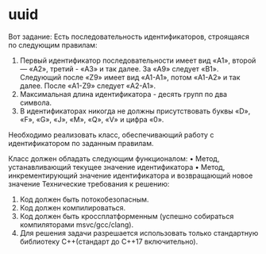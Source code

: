 # uuid
Вот задание:
Есть последовательность идентификаторов, строящаяся по следующим правилам:
1. Первый идентификатор последовательности имеет вид «A1», второй — «A2», третий - «A3» и так далее. 
   За «A9» следует «B1». Следующий после «Z9» имеет вид «A1-A1», потом «A1-A2» и так далее. После «A1-Z9» следует «A2-A1».
2. Максимальная длина идентификатора - десять групп по два символа.
3. В идентификаторах никогда не должны присутствовать буквы «D», «F», «G», «J», «M», «Q», «V» и цифра «0».

Необходимо реализовать класс, обеспечивающий работу с идентификатором по заданным правилам.

Класс должен обладать следующим функционалом:
• Метод, устанавливающий текущее значение идентификатора
• Метод, инкрементирующий значение идентификатора и возвращающий новое значение
Технические требования к решению:
1. Код должен быть потокобезопасным.
2. Код должен компилироваться.
3. Код должен быть кроссплатформенным (успешно собираться компиляторами msvc/gcc/clang).
4. Для решения задачи разрешается использовать только стандартную библиотеку С++(стандарт до C++17 включительно).
